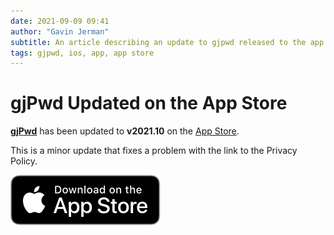 ```yaml
---
date: 2021-09-09 09:41
author: "Gavin Jerman"
subtitle: An article describing an update to gjpwd released to the app store.
tags: gjpwd, ios, app, app store
---
```


# gjPwd Updated on the App Store

[**gjPwd**](/projects/gjPwd) has been updated to **v2021.10** on the [App Store](https://apps.apple.com/gb/app/gjpwd/id1532589670?platform=iphone).

This is a minor update that fixes a problem with the link to the Privacy Policy.
<br>

[![download](/images/Download_on_the_App_Store_Badge_US-UK_RGB_blk_092917.svg)](https://apps.apple.com/gb/app/gjpwd/id1532589670?platform=iphone)
